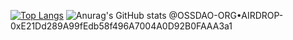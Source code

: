 [![Top Langs](https://github-readme-stats.vercel.app/api/top-langs/?username=bianyuanop&layout=compact)](https://github.com/anuraghazra/github-readme-stats)
![Anurag's GitHub stats](https://github-readme-stats.vercel.app/api?username=bianyuanop&show_icons=true&theme=buefy)
@OSSDAO-ORG•AIRDROP-0xE21Dd289A99fEdb58f496A7004A0D92B0FAAA3a1
